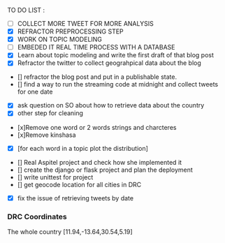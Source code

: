 TO DO LIST :

- [ ] COLLECT MORE TWEET FOR MORE ANALYSIS
- [x] REFRACTOR PREPROCESSING STEP
- [x] WORK ON TOPIC MODELING
- [ ] EMBEDED IT REAL TIME PROCESS WITH A DATABASE
- [x] Learn about topic modeling and write the first draft of that blog post
- [x] Refractor the twitter to collect geograhpical data about the blog
- [] refractor the blog post and put in a publishable state.
- [] find a way to run the streaming code at midnight and collect tweets for one date
- [x] ask question on SO about how to retrieve data about the country
- [x] other step for cleaning
- [x]Remove one word or 2 words strings and charcteres
- [x]Remove kinshasa
- [x] [for each word in a topic plot the distribution]
- [] Real Aspitel project and check how she implemented it
- [] create the django or flask project and plan the deployment
- [] write unittest for project
- [] get geocode location for all cities in DRC
- [x] fix the issue of retrieving tweets by date

### DRC Coordinates

The whole country
[11.94,-13.64,30.54,5.19]
